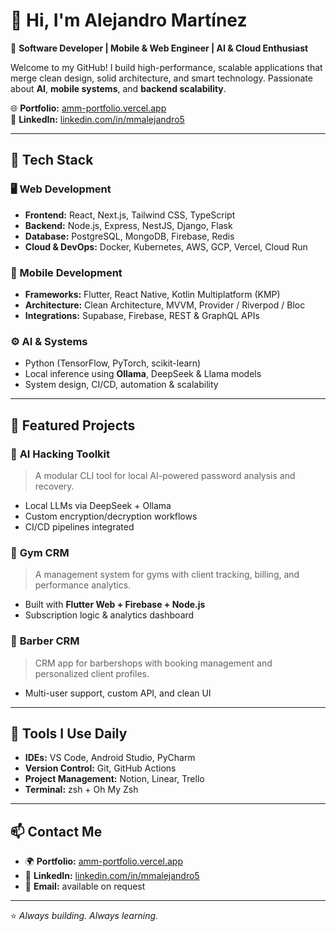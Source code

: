 # 👋 Hi, I'm Alejandro Martínez

🚀 **Software Developer | Mobile & Web Engineer | AI & Cloud Enthusiast**

Welcome to my GitHub! I build high-performance, scalable applications that merge clean design, solid architecture, and smart technology. Passionate about **AI**, **mobile systems**, and **backend scalability**.

🌐 **Portfolio:** [amm-portfolio.vercel.app](https://amm-portfolio.vercel.app/)  
💼 **LinkedIn:** [linkedin.com/in/mmalejandro5](https://www.linkedin.com/in/mmalejandro5/)

---

## 🧠 Tech Stack

### **🖥️ Web Development**
- **Frontend:** React, Next.js, Tailwind CSS, TypeScript  
- **Backend:** Node.js, Express, NestJS, Django, Flask  
- **Database:** PostgreSQL, MongoDB, Firebase, Redis  
- **Cloud & DevOps:** Docker, Kubernetes, AWS, GCP, Vercel, Cloud Run  

### **📱 Mobile Development**
- **Frameworks:** Flutter, React Native, Kotlin Multiplatform (KMP)  
- **Architecture:** Clean Architecture, MVVM, Provider / Riverpod / Bloc  
- **Integrations:** Supabase, Firebase, REST & GraphQL APIs  

### **⚙️ AI & Systems**
- Python (TensorFlow, PyTorch, scikit-learn)  
- Local inference using **Ollama**, DeepSeek & Llama models  
- System design, CI/CD, automation & scalability  

---

## 🧩 Featured Projects

### 🔹 **AI Hacking Toolkit**
> A modular CLI tool for local AI-powered password analysis and recovery.  
- Local LLMs via DeepSeek + Ollama  
- Custom encryption/decryption workflows  
- CI/CD pipelines integrated  

### 🔹 **Gym CRM**
> A management system for gyms with client tracking, billing, and performance analytics.  
- Built with **Flutter Web + Firebase + Node.js**  
- Subscription logic & analytics dashboard  

### 🔹 **Barber CRM**
> CRM app for barbershops with booking management and personalized client profiles.  
- Multi-user support, custom API, and clean UI  

---

## 🧰 Tools I Use Daily
- **IDEs:** VS Code, Android Studio, PyCharm  
- **Version Control:** Git, GitHub Actions  
- **Project Management:** Notion, Linear, Trello  
- **Terminal:** zsh + Oh My Zsh  

---

## 📫 Contact Me
- 🌍 **Portfolio:** [amm-portfolio.vercel.app](https://amm-portfolio.vercel.app/)  
- 💼 **LinkedIn:** [linkedin.com/in/mmalejandro5](https://www.linkedin.com/in/mmalejandro5/)  
- 📧 **Email:** available on request  

---

⭐ *Always building. Always learning.*
